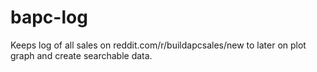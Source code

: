 # bapc-log
Keeps log of all sales on reddit.com/r/buildapcsales/new to later on plot graph and create searchable data.
